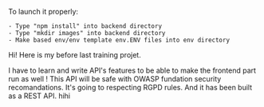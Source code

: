 To launch it properly:
	
	- Type "npm install" into backend directory
	- Type "mkdir images" into backend directory
	- Make based env/env template env.ENV files into env directory


Hi! Here is my before last training projet.

I have to learn and write API's features to be able to make the frontend part run as well ! 
This API will be safe with OWASP fundation security recomandations.
It's going to respecting RGPD rules.
And it has been built as a REST API. hihi
